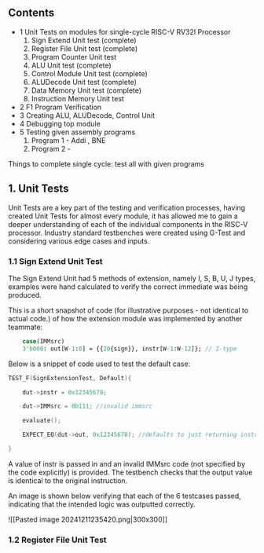 ## Contents
- 1 Unit Tests on modules for single-cycle RISC-V RV32I Processor
	1. Sign Extend Unit test (complete)
	2. Register File Unit test (complete)
	3. Program Counter Unit test 
	4. ALU Unit test (complete)
	5. Control Module Unit test (complete)
	6. ALUDecode Unit test (complete)
	7. Data Memory Unit test (complete)
	8. Instruction Memory Unit test 
- 2 F1 Program Verification
- 3 Creating ALU, ALUDecode, Control Unit
- 4 Debugging top module
- 5 Testing given assembly programs
	1. Program 1 - Addi , BNE
	2. Program 2 - 


Things to complete single cycle:
	test all with given programs


## 1. Unit Tests
Unit Tests are a key part of the testing and verification processes, having created Unit Tests for almost every module, it has allowed me to gain a deeper understanding of each of the individual components in the RISC-V processor. Industry standard testbenches were created using G-Test and considering various edge cases and inputs.

### 1.1 Sign Extend Unit Test
The Sign Extend Unit had 5 methods of extension, namely I, S, B, U, J types, examples were hand calculated to verify the correct immediate was being produced.

This is a short snapshot of code (for illustrative purposes - not identical to actual code.) of how the extension module was implemented by another teammate:
```systemverilog
	case(IMMsrc)
    3'b000: out[W-1:0] = {{20{sign}}, instr[W-1:W-12]}; // I-type
```

Below is a snippet of code used to test the default case:

```c++
TEST_F(SignExtensionTest, Default){

    dut->instr = 0x12345678;

    dut->IMMsrc = 0b111; //invalid immsrc

    evaluate();

    EXPECT_EQ(dut->out, 0x12345678); //defaults to just returning instr

}
```

A value of instr is passed in and an invalid IMMsrc code (not specified by the code explicitly) is provided. The testbench checks that the output value is identical to the original instruction. 

An image is shown below verifying that each of the 6 testcases passed, indicating that the intended logic was outputted correctly.

![[Pasted image 20241211235420.png|300x300]]

### 1.2 Register File Unit Test

